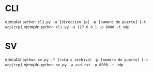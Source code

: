 # CLI
ejecutar `python cli.py -a [direccion ip] -p [numero de puerto] [-t udp|tcp]`
ejemplo `python cli.py -a 127.0.0.1 -p 8080 -t udp`

# SV
ejecutar `python sv.py -f [ruta a archivo] -p [numero de puerto] [-t udp|tcp]`
ejemplo `python sv.py -a asd.txt -p 8080 -t udp`

